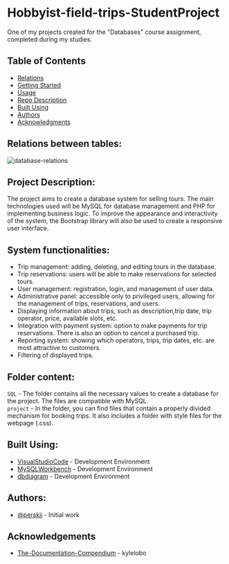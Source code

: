 # Hobbyist-field-trips-StudentProject
One of my projects created for the "Databases" course assignment, completed during my studies.

## Table of Contents
+ [Relations](#relations_between_tables)
+ [Getting Started](#project_description)
+ [Usage](#system_functionalities)
+ [Repo Description](#folder_content)
+ [Built Using](#built_using)
+ [Authors](#authors)
+ [Acknowledgments](#acknowledgement)


## Relations between tables:<a name = "relations_between_tables"></a>

![database-relations](https://user-images.githubusercontent.com/86572700/232116873-90695a86-277a-42ef-828a-70c8625f43f9.png)

## Project Description:<a name = "project_description"></a>

The project aims to create a database system for selling tours. The main technologies used will be MySQL for database management and PHP for implementing business logic. To improve the appearance and interactivity of the system, the Bootstrap library will also be used to create a responsive user interface.

## System functionalities:<a name = "system_functionalities"></a>

- Trip management: adding, deleting, and editing tours in the database.
- Trip reservations: users will be able to make reservations for selected tours.
- User management: registration, login, and management of user data.
- Administrative panel: accessible only to privileged users, allowing for the management of trips, reservations, and users.
- Displaying information about trips, such as description,trip date, trip operator, price, available slots, etc.
- Integration with payment system: option to make payments for trip reservations. There is also an option to cancel a purchased trip.
- Reporting system: showing which operators, trips, trip dates, etc. are most attractive to customers.
- Filtering of displayed trips.

## Folder content:<a name = "folder_content"></a>

`SQL` - The folder contains all the necessary values to create a database for the project. The files are compatible with MySQL.
<br>
`project` - In the folder, you can find files that contain a properly divided mechanism for booking trips. It also includes a folder with style files for the webpage (.css).

## Built Using:<a name = "built_using"></a>
- [VisualStudioCode](https://code.visualstudio.com/)  - Development Environment
- [MySQLWorkbench](https://www.mysql.com/products/workbench) - Development Environment
- [dbdiagram](https://dbdiagram.io/home) - Development Environment
## Authors:
- [@perskii](https://github.com/perskii) - Initial work

## Acknowledgements <a name = "acknowledgement"></a>
- [The-Documentation-Compendium](https://github.com/kylelobo/The-Documentation-Compendium) - kylelobo
